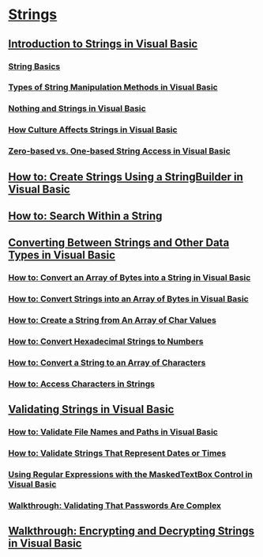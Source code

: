 # [Strings](index.md)
## [Introduction to Strings in Visual Basic](introduction-to-strings.md)
### [String Basics](string-basics.md)
### [Types of String Manipulation Methods in Visual Basic](types-of-string-manipulation-methods.md)
### [Nothing and Strings in Visual Basic](nothing-and-strings.md)
### [How Culture Affects Strings in Visual Basic](how-culture-affects-strings.md)
### [Zero-based vs. One-based String Access in Visual Basic](zero-based-vs-one-based-string-access.md)
## [How to: Create Strings Using a StringBuilder in Visual Basic](how-to-create-strings-using-a-stringbuilder.md)
## [How to: Search Within a String](how-to-search-within-a-string.md)
## [Converting Between Strings and Other Data Types in Visual Basic](converting-between-strings-and-other-data-types.md)
### [How to: Convert an Array of Bytes into a String in Visual Basic](how-to-convert-an-array-of-bytes-into-a-string.md)
### [How to: Convert Strings into an Array of Bytes in Visual Basic](how-to-convert-strings-into-an-array-of-bytes.md)
### [How to: Create a String from An Array of Char Values](how-to-create-a-string-from-an-array-of-char-values.md)
### [How to: Convert Hexadecimal Strings to Numbers](how-to-convert-hexadecimal-strings-to-numbers.md)
### [How to: Convert a String to an Array of Characters](how-to-convert-a-string-to-an-array-of-characters.md)
### [How to: Access Characters in Strings](how-to-access-characters-in-strings.md)
## [Validating Strings in Visual Basic](validating-strings.md)
### [How to: Validate File Names and Paths in Visual Basic](how-to-validate-file-names-and-paths.md)
### [How to: Validate Strings That Represent Dates or Times](how-to-validate-strings-that-represent-dates-or-times.md)
### [Using Regular Expressions with the MaskedTextBox Control in Visual Basic](using-regular-expressions-with-the-maskedtextbox-control.md)
### [Walkthrough: Validating That Passwords Are Complex](walkthrough-validating-that-passwords-are-complex.md)
## [Walkthrough: Encrypting and Decrypting Strings in Visual Basic](walkthrough-encrypting-and-decrypting-strings.md)
